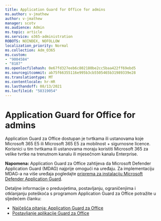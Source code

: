 ```yaml
---
title: Application Guard for Office for admins
ms.author: v-jmathew
author: v-jmathew
manager: scotv
ms.audience: Admin
ms.topic: article
ms.service: o365-administration
ROBOTS: NOINDEX, NOFOLLOW
localization_priority: Normal
ms.collection: Adm_O365
ms.custom:
- "9004584"
- "8187"
ms.openlocfilehash: 0e67fd327eeb6c802180be2cc5baa422ff69ebd5
ms.sourcegitcommit: ab75f66355116e995b3cb5505465b31989339e28
ms.translationtype: MT
ms.contentlocale: hr-HR
ms.lasthandoff: 08/13/2021
ms.locfileid: "58319054"
---
```

# <a name="application-guard-for-office-for-admins"></a>Application Guard for Office for admins

Application Guard za Office dostupan je tvrtkama ili ustanovama koje Microsoft 365 E5 ili Microsoft 365 E5 za mobilnost + sigurnosne licence. Korisnici u tim tvrtkama ili ustanovama moraju koristiti Microsoft 365 za velike tvrtke na trenutnom kanalu ili mjesečnom kanalu Enterprise.

**Napomena:** Application Guard za Office zahtijeva da Microsoft Defender Application Guard (MDAG) najprije omogući na uređaju. Za implementaciju MDAG-a na više uređaja pogledajte [priprema za instalaciju Microsoft Defender Application Guard](https://docs.microsoft.com/windows/security/threat-protection/microsoft-defender-application-guard/install-md-app-guard).

Detaljne informacije o preduvjetima, postavljanju, ograničenjima i otklanjanju poteškoća s programom Application Guard za Office potražite u sljedećem članku:

- [Najčešća pitanja: Application Guard za Office](https://support.microsoft.com/office/application-guard-for-office-9e0fb9c2-ffad-43bf-8ba3-78f785fdba46)
- [Postavljanje aplikacije Guard za Office](https://docs.microsoft.com/microsoft-365/security/office-365-security/install-app-guard)
